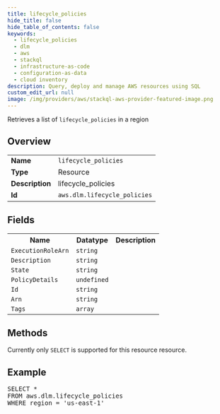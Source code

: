 ```yaml
---
title: lifecycle_policies
hide_title: false
hide_table_of_contents: false
keywords:
  - lifecycle_policies
  - dlm
  - aws
  - stackql
  - infrastructure-as-code
  - configuration-as-data
  - cloud inventory
description: Query, deploy and manage AWS resources using SQL
custom_edit_url: null
image: /img/providers/aws/stackql-aws-provider-featured-image.png
---
```

Retrieves a list of <code>lifecycle_policies</code> in a region

## Overview
<table><tbody>
<tr><td><b>Name</b></td><td><code>lifecycle_policies</code></td></tr>
<tr><td><b>Type</b></td><td>Resource</td></tr>
<tr><td><b>Description</b></td><td>lifecycle_policies</td></tr>
<tr><td><b>Id</b></td><td><code>aws.dlm.lifecycle_policies</code></td></tr>
</tbody></table>

## Fields
<table><tbody>
<tr><th>Name</th><th>Datatype</th><th>Description</th></tr>
<tr><td><code>ExecutionRoleArn</code></td><td><code>string</code></td><td></td></tr>
<tr><td><code>Description</code></td><td><code>string</code></td><td></td></tr>
<tr><td><code>State</code></td><td><code>string</code></td><td></td></tr>
<tr><td><code>PolicyDetails</code></td><td><code>undefined</code></td><td></td></tr>
<tr><td><code>Id</code></td><td><code>string</code></td><td></td></tr>
<tr><td><code>Arn</code></td><td><code>string</code></td><td></td></tr>
<tr><td><code>Tags</code></td><td><code>array</code></td><td></td></tr>

</tbody></table>

## Methods
Currently only <code>SELECT</code> is supported for this resource resource.

## Example
<pre>
SELECT * 
FROM aws.dlm.lifecycle_policies
WHERE region = 'us-east-1'
</pre>
